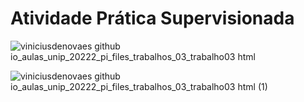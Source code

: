 # Atividade Prática Supervisionada

![viniciusdenovaes github io_aulas_unip_20222_pi_files_trabalhos_03_trabalho03 html](https://user-images.githubusercontent.com/68881676/196808350-e532d5a8-7533-4096-881d-a45c7a15f732.png)

![viniciusdenovaes github io_aulas_unip_20222_pi_files_trabalhos_03_trabalho03 html (1)](https://user-images.githubusercontent.com/68881676/196808378-f035d9fd-d369-4859-ac90-1d1d4393bf59.png)
